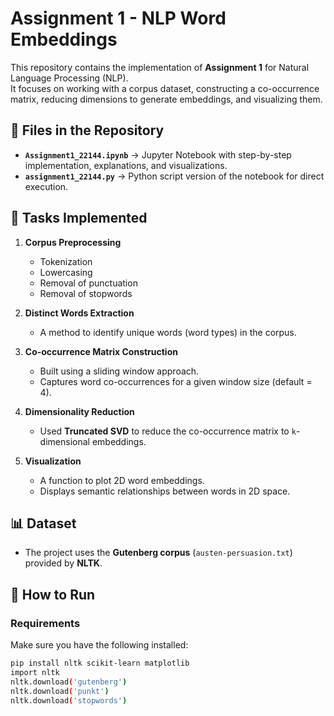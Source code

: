 # Assignment 1 - NLP Word Embeddings

This repository contains the implementation of **Assignment 1** for Natural Language Processing (NLP).  
It focuses on working with a corpus dataset, constructing a co-occurrence matrix, reducing dimensions to generate embeddings, and visualizing them.

## 📂 Files in the Repository
- **`Assignment1_22144.ipynb`** → Jupyter Notebook with step-by-step implementation, explanations, and visualizations.
- **`assignment1_22144.py`** → Python script version of the notebook for direct execution.

## 📝 Tasks Implemented
1. **Corpus Preprocessing**
   - Tokenization
   - Lowercasing
   - Removal of punctuation
   - Removal of stopwords

2. **Distinct Words Extraction**
   - A method to identify unique words (word types) in the corpus.

3. **Co-occurrence Matrix Construction**
   - Built using a sliding window approach.
   - Captures word co-occurrences for a given window size (default = 4).

4. **Dimensionality Reduction**
   - Used **Truncated SVD** to reduce the co-occurrence matrix to `k`-dimensional embeddings.

5. **Visualization**
   - A function to plot 2D word embeddings.
   - Displays semantic relationships between words in 2D space.

## 📊 Dataset
- The project uses the **Gutenberg corpus** (`austen-persuasion.txt`) provided by **NLTK**.

## 🚀 How to Run

### Requirements
Make sure you have the following installed:
```bash
pip install nltk scikit-learn matplotlib
import nltk
nltk.download('gutenberg')
nltk.download('punkt')
nltk.download('stopwords')
